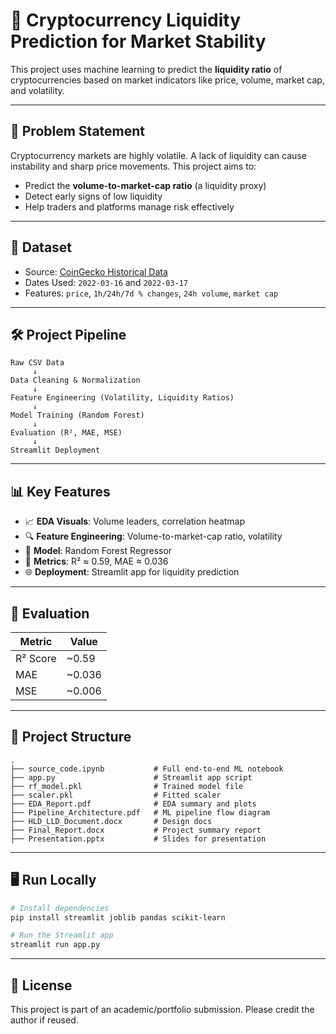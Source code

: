 # 🚀 Cryptocurrency Liquidity Prediction for Market Stability

This project uses machine learning to predict the **liquidity ratio** of cryptocurrencies based on market indicators like price, volume, market cap, and volatility.

---

## 📌 Problem Statement

Cryptocurrency markets are highly volatile. A lack of liquidity can cause instability and sharp price movements. This project aims to:
- Predict the **volume-to-market-cap ratio** (a liquidity proxy)
- Detect early signs of low liquidity
- Help traders and platforms manage risk effectively

---

## 📁 Dataset

- Source: [CoinGecko Historical Data](https://www.coingecko.com/)
- Dates Used: `2022-03-16` and `2022-03-17`
- Features: `price`, `1h/24h/7d % changes`, `24h volume`, `market cap`

---

## 🛠 Project Pipeline

```
Raw CSV Data
     ↓
Data Cleaning & Normalization
     ↓
Feature Engineering (Volatility, Liquidity Ratios)
     ↓
Model Training (Random Forest)
     ↓
Evaluation (R², MAE, MSE)
     ↓
Streamlit Deployment
```

---

## 📊 Key Features

- 📈 **EDA Visuals**: Volume leaders, correlation heatmap
- 🔍 **Feature Engineering**: Volume-to-market-cap ratio, volatility
- 🌲 **Model**: Random Forest Regressor
- 🎯 **Metrics**: R² ≈ 0.59, MAE ≈ 0.036
- 🌐 **Deployment**: Streamlit app for liquidity prediction

---

## 🧪 Evaluation

| Metric   | Value     |
|----------|-----------|
| R² Score | ~0.59     |
| MAE      | ~0.036    |
| MSE      | ~0.006    |

---

## 🧾 Project Structure

```
.
├── source_code.ipynb           # Full end-to-end ML notebook
├── app.py                      # Streamlit app script
├── rf_model.pkl                # Trained model file
├── scaler.pkl                  # Fitted scaler
├── EDA_Report.pdf              # EDA summary and plots
├── Pipeline_Architecture.pdf   # ML pipeline flow diagram
├── HLD_LLD_Document.docx       # Design docs
├── Final_Report.docx           # Project summary report
├── Presentation.pptx           # Slides for presentation
```

---

## 🖥️ Run Locally

```bash
# Install dependencies
pip install streamlit joblib pandas scikit-learn

# Run the Streamlit app
streamlit run app.py
```

---

## 📄 License

This project is part of an academic/portfolio submission. Please credit the author if reused.
